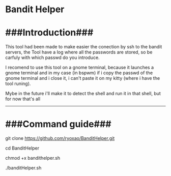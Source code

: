 # Bandit Helper

# ###Introduction###

This tool had been made to make easier the conection by ssh to the bandit servers, the Tool have a log where all the passwords are stored, so be carfuly with which passwd do you introduce.

I recomend to use this tool on a gnome terminal, because it launches a gnome terminal and in my case (in bspwm) if i copy the passwd of the gnome terminal and i close it, i can't paste it on my kitty (where i have the tool runing).

Mybe in the future i'll make it to detect the shell and run it in that shell, but for now that's all

-----------------------------------------------------------------------------------------------------

# ###Command guide###

git clone https://github.com/ryoxao/BanditHelper.git

cd BanditHelper

chmod +x bandithelper.sh

./banditHelper.sh